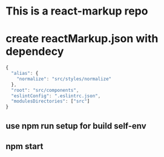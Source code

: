 # This is a react-markup repo

# create reactMarkup.json with dependecy
```js
{
  "alias": {
    "normalize": "src/styles/normalize"
  },
  "root": "src/components",
  "eslintConfig": ".eslintrc.json",
  "modulesDirectories": ["src"]
}
```

## use npm run setup for build self-env
## npm start
